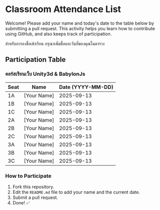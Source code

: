 # Classroom Attendance List

Welcome! Please add your name and today's date to the table below by submitting a pull request. This activity helps you learn how to contribute using GitHub, and also keeps track of participation. 

สำหรับการลงชื่อเข้าเรียน กรุณาเพิ่มชื่อและวันที่ของคุณในตาราง

## Participation Table

### คอร์สเรียนเว็บ Unity3d & BabylonJs


| Seat | Name           | Date (YYYY-MM-DD) |
|------|----------------|-------------------|
| 1A   | [Your Name]    | 2025-09-13        |
| 1B   | [Your Name]    | 2025-09-13        |
| 1C   | [Your Name]    | 2025-09-13        |
| 2A   | [Your Name]    | 2025-09-13        |
| 2B   | [Your Name]    | 2025-09-13        |
| 2C   | [Your Name]    | 2025-09-13        |
| 3A   | [Your Name]    | 2025-09-13        |
| 3B   | [Your Name]    | 2025-09-13        |
| 3C   | [Your Name]    | 2025-09-13        |

### How to Participate
1. Fork this repository.
2. Edit the `README.md` file to add your name and the current date.
3. Submit a pull request.
4. Done! ✅
